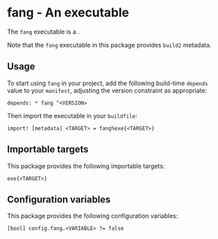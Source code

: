 # fang - An executable

The `fang` executable is a <SUMMARY-OF-FUNCTIONALITY>.

Note that the `fang` executable in this package provides `build2` metadata.


## Usage

To start using `fang` in your project, add the following build-time
`depends` value to your `manifest`, adjusting the version constraint as
appropriate:

```
depends: * fang ^<VERSION>
```

Then import the executable in your `buildfile`:

```
import! [metadata] <TARGET> = fang%exe{<TARGET>}
```


## Importable targets

This package provides the following importable targets:

```
exe{<TARGET>}
```

<DESCRIPTION-OF-IMPORTABLE-TARGETS>


## Configuration variables

This package provides the following configuration variables:

```
[bool] config.fang.<VARIABLE> ?= false
```

<DESCRIPTION-OF-CONFIG-VARIABLES>
